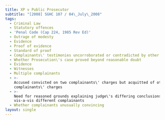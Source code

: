 ```yaml
---
title: XP v Public Prosecutor
subtitle: "[2008] SGHC 107 / 04\_July\_2008"
tags:
  - Criminal Law
  - Statutory offences
  - 'Penal Code (Cap 224, 1985 Rev Ed)'
  - Outrage of modesty
  - Evidence
  - Proof of evidence
  - Standard of proof
  - Complainants\' testimonies uncorroborated or contradicted by other witnesses
  - Whether Prosecution\'s case proved beyond reasonable doubt
  - Evidence
  - Witnesses
  - Multiple complainants
  - >-
    Accused convicted on two complainants\' charges but acquitted of other two
    complainants\' charges
  - >-
    Need for reasoned grounds explaining judge\'s differing conclusions
    vis-a-vis different complainants
  - Whether complainants unusually convincing
layout: single
---
```


